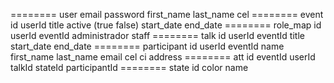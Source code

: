 ======== user
email
password
first_name
last_name
cel
======== event
id
userId
title
active (true false)
start_date
end_date
======== role_map
id
userId
eventId
administrador
staff
======== talk
id
userId
eventId
title
start_date
end_date
======== participant
id
userId
eventId
name
first_name
last_name
email
cel
ci
address
======== att
id
eventId
userId
talkId
stateId
participantId
======== state
id
color
name
